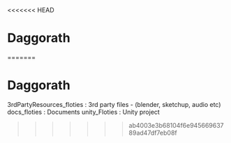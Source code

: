<<<<<<< HEAD
# Daggorath
=======
# Daggorath

3rdPartyResources_floties	: 	3rd party files - (blender, sketchup, audio etc)
docs_floties				: 	Documents
unity_Floties				:	Unity project
>>>>>>> ab4003e3b68104f6e94566963789ad47df7eb08f
